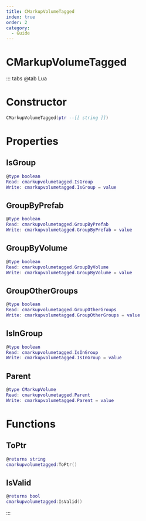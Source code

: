 ```yaml
---
title: CMarkupVolumeTagged
index: true
order: 2
category:
  - Guide
---
```


# CMarkupVolumeTagged

::: tabs
@tab Lua
# Constructor
```lua
CMarkupVolumeTagged(ptr --[[ string ]])
```
# Properties
## IsGroup 
```lua
@type boolean
Read: cmarkupvolumetagged.IsGroup
Write: cmarkupvolumetagged.IsGroup = value
```
## GroupByPrefab 
```lua
@type boolean
Read: cmarkupvolumetagged.GroupByPrefab
Write: cmarkupvolumetagged.GroupByPrefab = value
```
## GroupByVolume 
```lua
@type boolean
Read: cmarkupvolumetagged.GroupByVolume
Write: cmarkupvolumetagged.GroupByVolume = value
```
## GroupOtherGroups 
```lua
@type boolean
Read: cmarkupvolumetagged.GroupOtherGroups
Write: cmarkupvolumetagged.GroupOtherGroups = value
```
## IsInGroup 
```lua
@type boolean
Read: cmarkupvolumetagged.IsInGroup
Write: cmarkupvolumetagged.IsInGroup = value
```
## Parent 
```lua
@type CMarkupVolume
Read: cmarkupvolumetagged.Parent
Write: cmarkupvolumetagged.Parent = value
```
# Functions
## ToPtr
```lua
@returns string
cmarkupvolumetagged:ToPtr()
```
## IsValid
```lua
@returns bool
cmarkupvolumetagged:IsValid()
```

:::